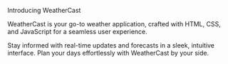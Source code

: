 Introducing WeatherCast

WeatherCast is your go-to weather application, crafted with HTML, CSS, and JavaScript for a seamless user experience. 

Stay informed with real-time updates and forecasts in a sleek, intuitive interface. Plan your days effortlessly with WeatherCast by your side.
